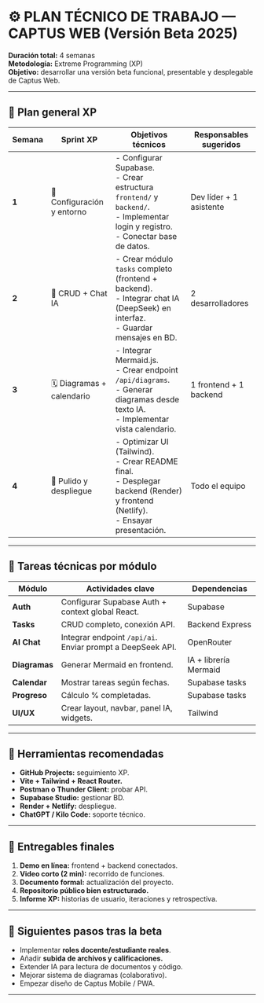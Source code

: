 # ⚙️ PLAN TÉCNICO DE TRABAJO — CAPTUS WEB (Versión Beta 2025)

**Duración total:** 4 semanas  
**Metodología:** Extreme Programming (XP)  
**Objetivo:** desarrollar una versión beta funcional, presentable y desplegable de Captus Web.  

---

## 📅 Plan general XP

| Semana | Sprint XP | Objetivos técnicos | Responsables sugeridos |
|---------|------------|--------------------|------------------------|
| **1** | 🧱 Configuración y entorno | - Configurar Supabase.<br>- Crear estructura `frontend/` y `backend/`.<br>- Implementar login y registro.<br>- Conectar base de datos. | Dev líder + 1 asistente |
| **2** | 🧾 CRUD + Chat IA | - Crear módulo `tasks` completo (frontend + backend).<br>- Integrar chat IA (DeepSeek) en interfaz.<br>- Guardar mensajes en BD. | 2 desarrolladores |
| **3** | 🗓️ Diagramas + calendario | - Integrar Mermaid.js.<br>- Crear endpoint `/api/diagrams`.<br>- Generar diagramas desde texto IA.<br>- Implementar vista calendario. | 1 frontend + 1 backend |
| **4** | 🎨 Pulido y despliegue | - Optimizar UI (Tailwind).<br>- Crear README final.<br>- Desplegar backend (Render) y frontend (Netlify).<br>- Ensayar presentación. | Todo el equipo |

---

## 🧠 Tareas técnicas por módulo

| Módulo | Actividades clave | Dependencias |
|---------|--------------------|---------------|
| **Auth** | Configurar Supabase Auth + context global React. | Supabase |
| **Tasks** | CRUD completo, conexión API. | Backend Express |
| **AI Chat** | Integrar endpoint `/api/ai`. Enviar prompt a DeepSeek API. | OpenRouter |
| **Diagramas** | Generar Mermaid en frontend. | IA + librería Mermaid |
| **Calendar** | Mostrar tareas según fechas. | Supabase tasks |
| **Progreso** | Cálculo % completadas. | Supabase tasks |
| **UI/UX** | Crear layout, navbar, panel IA, widgets. | Tailwind |

---

## 🧩 Herramientas recomendadas

- **GitHub Projects:** seguimiento XP.  
- **Vite + Tailwind + React Router.**  
- **Postman o Thunder Client:** probar API.  
- **Supabase Studio:** gestionar BD.  
- **Render + Netlify:** despliegue.  
- **ChatGPT / Kilo Code:** soporte técnico.  

---

## 🧾 Entregables finales

1. **Demo en línea:** frontend + backend conectados.  
2. **Video corto (2 min):** recorrido de funciones.  
3. **Documento formal:** actualización del proyecto.  
4. **Repositorio público bien estructurado.**  
5. **Informe XP:** historias de usuario, iteraciones y retrospectiva.

---

## 🧭 Siguientes pasos tras la beta

- Implementar **roles docente/estudiante reales**.  
- Añadir **subida de archivos y calificaciones.**  
- Extender IA para lectura de documentos y código.  
- Mejorar sistema de diagramas (colaborativo).  
- Empezar diseño de Captus Mobile / PWA.

---
